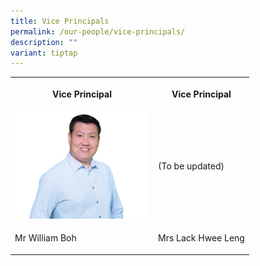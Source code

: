 ```yaml
---
title: Vice Principals
permalink: /our-people/vice-principals/
description: ""
variant: tiptap
---
```

<table style="minWidth: 50px">
<colgroup>
<col>
<col>
</colgroup>
<tbody>
<tr>
<th rowspan="1" colspan="1">
<p><strong>Vice Principal</strong>
</p>
</th>
<th rowspan="1" colspan="1">
<p><strong>Vice Principal</strong>
</p>
</th>
</tr>
<tr>
<td rowspan="1" colspan="1">
<div class="isomer-image-wrapper">
<img style="width:215px;" height="auto" width="100%" alt="Cropped" src="/images/Mr_Boh_Chuan_Xiang_William__Mr___VP__clipped_rev_1_copy.png">
</div>
</td>
<td rowspan="1" colspan="1">
<p>(To be updated)</p>
</td>
</tr>
<tr>
<td rowspan="1" colspan="1">
<p>Mr William Boh</p>
</td>
<td rowspan="1" colspan="1">
<p>Mrs Lack Hwee Leng</p>
</td>
</tr>
</tbody>
</table>
<p></p>